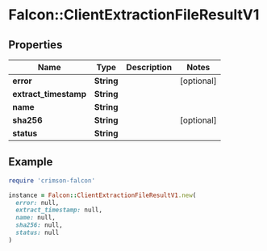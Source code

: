 # Falcon::ClientExtractionFileResultV1

## Properties

| Name | Type | Description | Notes |
| ---- | ---- | ----------- | ----- |
| **error** | **String** |  | [optional] |
| **extract_timestamp** | **String** |  |  |
| **name** | **String** |  |  |
| **sha256** | **String** |  | [optional] |
| **status** | **String** |  |  |

## Example

```ruby
require 'crimson-falcon'

instance = Falcon::ClientExtractionFileResultV1.new(
  error: null,
  extract_timestamp: null,
  name: null,
  sha256: null,
  status: null
)
```

